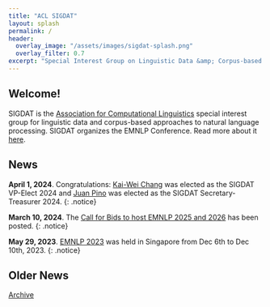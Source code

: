 ```yaml
---
title: "ACL SIGDAT"
layout: splash
permalink: /
header:
  overlay_image: "/assets/images/sigdat-splash.png"
  overlay_filter: 0.7
excerpt: "Special Interest Group on Linguistic Data &amp; Corpus-based Approaches to Natural Language Processing<br/><br/>Organizer of EMNLP"
---
```


## Welcome&#33;

SIGDAT is the [Association for Computational Linguistics](https://aclweb.org) special interest group for linguistic data and corpus-based approaches to natural language processing. SIGDAT organizes the EMNLP Conference. Read more about it [here](/about).

## News

**April 1, 2024**. Congratulations: [Kai-Wei Chang](https://web.cs.ucla.edu/~kwchang/) was elected as the SIGDAT VP-Elect 2024 and [Juan Pino](https://ai.meta.com/people/776668760684735/juan-pino/) was elected as the SIGDAT Secretary-Treasurer 2024.
{: .notice}

**March 10, 2024**. The [Call for Bids to host EMNLP 2025 and 2026](/calls/bids2025) has been posted.
{: .notice}

**May 29, 2023**. [EMNLP 2023](https://2023.emnlp.org) was held in Singapore from Dec 6th to Dec 10th, 2023.
{: .notice}

## Older News

[Archive](/archive)
